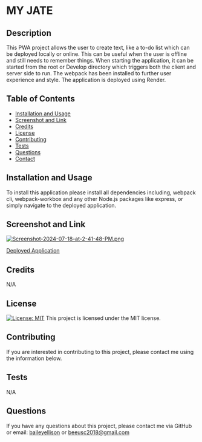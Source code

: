 # MY JATE

## Description
This PWA project allows the user to create text, like a to-do list which can be deployed locally or online. This can be useful when the user is offline and still needs to remember things. When starting the application, it can be started from the root or Develop directory which triggers both the client and server side to run. The webpack has been installed to further user experience and style. The application is deployed using Render. 

## Table of Contents
* [Installation and Usage](#installation)
* [Screenshot and Link](#screenshot-and-video)
* [Credits](#credits)
* [License](#license)
* [Contributing](#contributing)
* [Tests](#tests)
* [Questions](#questions)
* [Contact](#contact)

## Installation and Usage
To install this application please install all dependencies including, webpack cli, webpack-workbox and any other Node.js packages like express, or simply navigate to the deployed application.


## Screenshot and Link
[![Screenshot-2024-07-18-at-2-41-48-PM.png](https://i.postimg.cc/v8zw7JBm/Screenshot-2024-07-18-at-2-41-48-PM.png)](https://postimg.cc/6TyPt1Cs)

[Deployed Application](https://text-editor-cbgj.onrender.com/)


## Credits
N/A

## License 
[![License: MIT](https://img.shields.io/badge/License-MIT-yellow.svg)](https://opensource.org/licenses/MIT)
This project is licensed under the MIT license.

## Contributing
If you are interested in contributing to this project, please contact me using the information below. 

## Tests
 N/A

## Questions
If you have any questions about this project, please contact me via GitHub or email: [baileyellison](https://github.com/baileyellison) or beeusc2018@gmail.com
